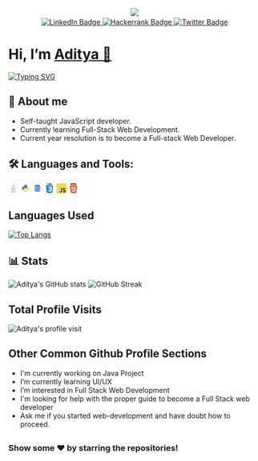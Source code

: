 <div id="header" align="center">
  <img src="https://media.giphy.com/media/M9gbBd9nbDrOTu1Mqx/giphy.gif" width="100"/>
</div>

<div id="badges" align="center">

  <a href="https://www.linkedin.com/in/sqladitya/" target="_blank" rel="noopener">
    <img src="https://img.shields.io/badge/LinkedIn-blue?style=for-the-badge&logo=linkedin&logoColor=white" alt="LinkedIn Badge"/>
  </a>
  <a href="https://www.hackerrank.com/iamadityaanand" target="_blank" rel="noopener">
    <img src="https://img.shields.io/badge/Hackerrank-black?style=for-the-badge&logo=HackerRank&logoColor=white" alt="Hackerrank Badge"/>
  </a>
  <a href="https://twitter.com/sqladitya" target="_blank" rel="noopener">
    <img src="https://img.shields.io/badge/Twitter-white?style=for-the-badge&logo=twitter&logoColor=blue" alt="Twitter Badge"/>
  </a>
</div>



# Hi, I’m [Aditya 👋](https://aditya-anand.com/)
<a href="https://git.io/typing-svg"><img src="https://readme-typing-svg.herokuapp.com?font=Ysabeau+SC&weight=500&size=25&duration=4000&pause=1000&center=true&vCenter=true&width=435&lines=Data+Structure+and+Algorithm;UI%2FUX+Designer;Full+Stack+Web+Developer" alt="Typing SVG" /></a>
## 🚀 About me

- Self-taught JavaScript developer.
- Currently learning Full-Stack Web Development.
- Current year resolution is to become a Full-stack Web Developer.
## 🛠 Languages and Tools:
<code><img height="20" src="https://raw.githubusercontent.com/github/explore/80688e429a7d4ef2fca1e82350fe8e3517d3494d/topics/java/java.png"></code>
<code><img height="20" src="https://raw.githubusercontent.com/github/explore/80688e429a7d4ef2fca1e82350fe8e3517d3494d/topics/python/python.png"></code>
<code><img height="20" src="https://raw.githubusercontent.com/github/explore/80688e429a7d4ef2fca1e82350fe8e3517d3494d/topics/sql/sql.png"></code>
<code><img height="20" src="https://raw.githubusercontent.com/github/explore/80688e429a7d4ef2fca1e82350fe8e3517d3494d/topics/css/css.png"></code> 
<code><img height="20" src="https://raw.githubusercontent.com/github/explore/80688e429a7d4ef2fca1e82350fe8e3517d3494d/topics/javascript/javascript.png"></code> 
<code><img height="20" src="https://raw.githubusercontent.com/github/explore/80688e429a7d4ef2fca1e82350fe8e3517d3494d/topics/html/html.png"></code> 


## Languages Used
[![Top Langs](https://github-readme-stats-sigma-five.vercel.app/api/top-langs/?username=sqladitya&layout=compact&theme=vision-friendly-dark)](https://github.com/sqladitya/github-readme-stats)
## 📊 Stats 
![Aditya's GitHub stats](https://github-readme-stats-sigma-five.vercel.app/api?username=sqladitya&theme=radical&show_icons=true)
![GitHub Streak](http://github-readme-streak-stats.herokuapp.com?user=sqladitya&theme=dark&background=000000)
## Total Profile Visits
![Aditya's profile visit](https://profile-counter.glitch.me/%7Bsqladitya%7D/count.svg)


## Other Common Github Profile Sections
-  I'm currently working on Java Project
-  I’m currently learning UI/UX
-  I’m interested in Full Stack Web Development
-  I'm looking for help with the proper guide to become a Full Stack web developer
-  Ask me if you started web-development and have doubt how to proceed.

##
### Show some ❤️ by starring the repositories!

</div>
